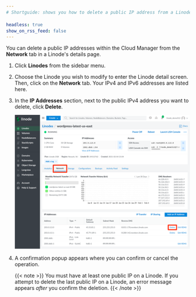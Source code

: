```yaml
---
# Shortguide: shows you how to delete a public IP address from a Linode in the Cloud Manager.

headless: true
show_on_rss_feed: false
---
```


You can delete a public IP addresses within the Cloud Manager from the **Network** tab in a Linode's details page.

1.  Click **Linodes** from the sidebar menu.

1.  Choose the Linode you wish to modify to enter the Linode detail screen. Then, click on the **Network** tab. Your IPv4 and IPv6 addresses are listed here.

1.  In the **IP Addresses** section, next to the public IPv4 address you want to delete, click **Delete**.

    ![Cloud Manager Delete a Public IP Address](classic-to-cloud-delete-an-ip.png "Cloud Manager Delete a Public IP Address")

1.  A confirmation popup appears where you can confirm or cancel the operation.

    {{< note >}}
You must have at least one public IP on a Linode. If you attempt to delete the last public IP on a Linode, an error message appears *after* you confirm the deletion.
{{< /note >}}
